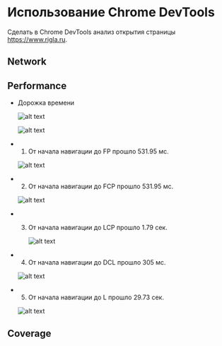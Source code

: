 # Использование Chrome DevTools

Сделать в Chrome DevTools анализ открытия страницы https://www.rigla.ru.

## Network


## Performance

* Дорожка времени

  ![alt text](https://github.com/aly0na27/shri_tooling/blob/master/screenshots/performance_1.png?raw=true)

  ![alt text](https://github.com/aly0na27/shri_tooling/blob/master/screenshots/performance_2.png?raw=true)

-  1. От начала навигации до FP прошло 531.95 мс.

     ![alt text](https://github.com/aly0na27/shri_tooling/blob/master/screenshots/fp.png?raw=true)

-  2. От начала навигации до FCP прошло 531.95 мс.

     ![alt text](https://github.com/aly0na27/shri_tooling/blob/master/screenshots/fcp.png?raw=true)

- 3. От начала навигации до LCP прошло 1.79 сек.

     ![alt text](https://github.com/aly0na27/shri_tooling/blob/master/screenshots/lcp.png?raw=true)

-  4. От начала навигации до DCL прошло 305 мс.

    ![alt text](https://github.com/aly0na27/shri_tooling/blob/master/screenshots/dcl.png?raw=true)

-  5. От начала навигации до L прошло 29.73 сек.

     ![alt text](https://github.com/aly0na27/shri_tooling/blob/master/screenshots/l.png?raw=true)



## Coverage

